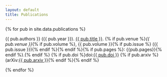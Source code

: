 ```yaml
---
layout: default
title: Publications
---
```


{% for pub in site.data.publications %}
<p>
    {{ pub.authors }} 
    ({{ pub.year }}). 
    <a href="{{ pub.oa }}">{{ pub.title }}</a>.
    {% if pub.venue %}<em>{{ pub.venue }}</em>{% if pub.volume %}, {{ pub.volume }}{% if pub.issue %} ({{ pub.issue }}){% endif %}{% endif %}{% if pub.pages %}: {{pub.pages}}{% endif %}.{% endif %}
    {% if pub.doi %}doi:<a href="https://doi.org/{{ pub.doi }}">{{ pub.doi }}</a>
    {% if pub.arxiv %}(arXiv:<a href="https://arxiv.org/abs/{{ pub.arxiv }}">{{ pub.arxiv }}</a>{% endif %}{% endif %}
</p>
{% endfor %}